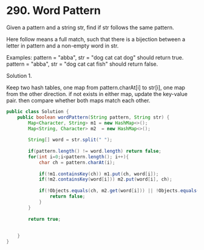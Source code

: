 # 290. Word Pattern 

Given a pattern and a string str, find if str follows the same pattern.

Here follow means a full match, such that there is a bijection between a letter in pattern and a non-empty word in str.

Examples:
pattern = "abba", str = "dog cat cat dog" should return true.
pattern = "abba", str = "dog cat cat fish" should return false.


Solution 1.

Keep two hash tables, one map from pattern.charAt[i] to str[i], one map from the other direction. if not exists in either map, update the key-value pair. then compare whether both maps match each other.

```java
public class Solution {
    public boolean wordPattern(String pattern, String str) {
        Map<Character, String> m1 = new HashMap<>();
        Map<String, Character> m2  = new HashMap<>();
        
        String[] word = str.split(" ");
        
        if(pattern.length() != word.length) return false;
        for(int i=0;i<pattern.length(); i++){
            char ch = pattern.charAt(i);
            
            if(!m1.containsKey(ch)) m1.put(ch, word[i]);
            if(!m2.containsKey(word[i])) m2.put(word[i], ch);
            
            if(!Objects.equals(ch, m2.get(word[i])) || !Objects.equals(word[i], m1.get(ch))){
                return false;
            }
        }
        
        return true;
        
        
    }
}
```
